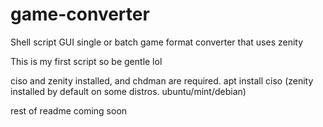 # game-converter
Shell script GUI single or batch game format converter that uses zenity

This is my first script so be gentle lol

ciso and zenity installed, and chdman are required. apt install ciso (zenity installed by default on some distros. ubuntu/mint/debian)

rest of readme coming soon
